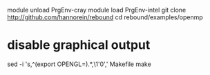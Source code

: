 
module unload  PrgEnv-cray
module load PrgEnv-intel
git clone http://github.com/hannorein/rebound
cd rebound/examples/openmp
# disable graphical output
sed -i 's,^\(export OPENGL=\).*,\1'0',' Makefile
make
